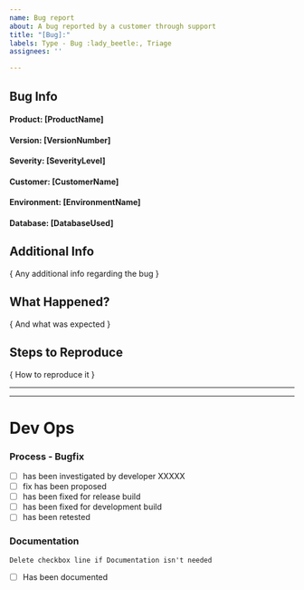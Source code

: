 ```yaml
---
name: Bug report
about: A bug reported by a customer through support
title: "[Bug]:"
labels: Type - Bug :lady_beetle:, Triage
assignees: ''

---
```


<!---  
######################################################
############### - FORM USAGE - ##########################
######################################################

To fill out this form properly.

  1. Fill out the main body (Not DevOps section) by replace as following

    i. [ XXX ] replace with a single line of text
    ii. { XXX } replace with multiline text

-- Suggestions can sometimes found in comments below input. Use them!

Notes:
    - If you pick something that doesn't fit the format the auto labeling will not happen
    - It can take a short while after submission for it to happen
    - It is case-insensitive
    - Updating the description will update the labels as well

###################
##### EXAMPLE ######
###################
 
=== In ===
#### Fish: [FishName]                    

## Info:

{ Info regarding the fish }

=== Out ===
#### Fish: Wanda

## Info:

This fish acted in a movie

#############################
##### - Manual Labeling - ########
#############################

There are some manual labels that can be added. They have a prefix [M].

Some common ones are:
[M] Urgent          This is urgent
[M] Blocking        This issue is blocking your work
[M] Blocked         This issue is blocked by something else

There are some common manual labels that can be applied:

Ps. Sorry for not having a better format for you to use. GitHub Issue forms isn't supported yet for private repos...

######################################################
############### - START OF FORM - ########################
######################################################
--->
## Bug Info

#### Product: [ProductName]

<!-- Product Names: POMA | POH | POM | Gateway | Connecting Shop | Connecting Prodrisk | Connecting Spotbid -->

#### Version: [VersionNumber]

<!-- Version format : v0.0.0 (or just Develop) -->

#### Severity: [SeverityLevel]

<!-- Severity levels: Critical | Major | Minor -->

#### Customer: [CustomerName]

#### Environment: [EnvironmentName]

#### Database: [DatabaseUsed]



## Additional Info

{ Any additional info regarding the bug }

## What Happened?

{ And what was expected }

## Steps to Reproduce

{ How to reproduce it }
<!---
You should probably use a list of steps
 1. Do 1
 2. Do 2
--->

<!---
######################################################
################# - END OF FORM - #######################
######################################################
--->
___
___
# Dev Ops

<!---
######################################################
################ - DEV OPS AREA - ########################
######################################################
--->


### Process - Bugfix

- [ ] has been investigated by developer XXXXX
- [ ] fix has been proposed
- [ ] has been fixed for release build
- [ ] has been fixed for development build
- [ ] has been retested

### Documentation
``Delete checkbox line if Documentation isn't needed``
- [ ] Has been documented
